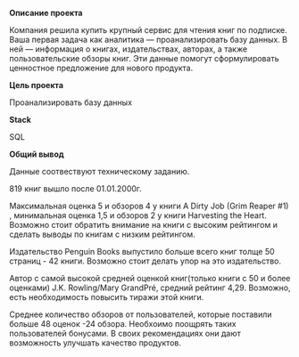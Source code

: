 **Описание проекта**

Компания решила купить крупный сервис для чтения книг по подписке. Ваша первая задача как аналитика — проанализировать базу данных.
В ней — информация о книгах, издательствах, авторах, а также пользовательские обзоры книг. Эти данные помогут сформулировать ценностное предложение для нового продукта.

**Цель проекта**

Проанализировать базу данных

**Stack**

SQL

**Общий вывод**

Данные соотвествуют техническому заданию.

819 книг вышло после 01.01.2000г.

Максимальная оценка 5 и обзоров 4 у книги A Dirty Job (Grim Reaper #1) , минимальная оценка 1,5 и обзоров 2 у книги Harvesting the Heart. Возможно стоит обратить внимание на книги с высоким рейтингом и сделать выводы по книгам с низким рейтингом.

Издательство Penguin Books выпустило больше всего книг толще 50 страниц - 42 книги. Возможно стоит делать упор на это издательство.

Автор с самой высокой средней оценкой книг(только книги с 50 и более оценками) J.K. Rowling/Mary GrandPré, средний рейтинг 4,29. Возможно, есть необходимость повысить тиражи этой книги.

Среднее количество обзоров от пользователей, которые поставили больше 48 оценок -24 обзора. Необхоимо поощрять таких пользователей бонусами. В своих рекомендациях они дают возможность улучшать качество продуктов.


